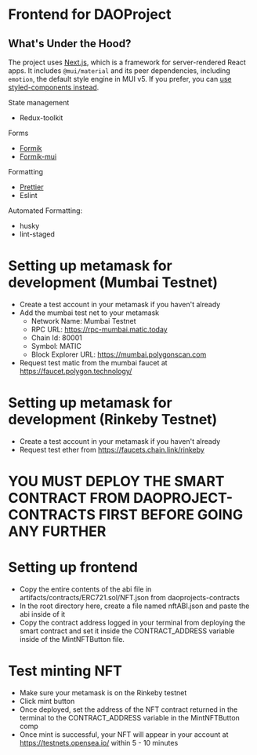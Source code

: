 # Frontend for DAOProject

## <!-- #default-branch-switch -->

## What's Under the Hood?

The project uses [Next.js](https://github.com/vercel/next.js), which is a framework for server-rendered React apps.
It includes `@mui/material` and its peer dependencies, including `emotion`, the default style engine in MUI v5. If you prefer, you can [use styled-components instead](https://mui.com/guides/interoperability/#styled-components).

State management

- Redux-toolkit

Forms

- [Formik](https://github.com/jaredpalmer/formik)
- [Formik-mui](https://github.com/stackworx/formik-mui)

Formatting

- [Prettier](https://github.com/prettier/prettier)
- Eslint

Automated Formatting:

- husky
- lint-staged

# Setting up metamask for development (Mumbai Testnet)

- Create a test account in your metamask if you haven't already
- Add the mumbai test net to your metamask
  - Network Name: Mumbai Testnet
  - RPC URL: https://rpc-mumbai.matic.today
  - Chain Id: 80001
  - Symbol: MATIC
  - Block Explorer URL: https://mumbai.polygonscan.com
- Request test matic from the mumbai faucet at https://faucet.polygon.technology/

# Setting up metamask for development (Rinkeby Testnet)

- Create a test account in your metamask if you haven't already
- Request test ether from https://faucets.chain.link/rinkeby

# YOU MUST DEPLOY THE SMART CONTRACT FROM DAOPROJECT-CONTRACTS FIRST BEFORE GOING ANY FURTHER

# Setting up frontend

- Copy the entire contents of the abi file in artifacts/contracts/ERC721.sol/NFT.json from daoprojects-contracts
- In the root directory here, create a file named nftABI.json and paste the abi inside of it
- Copy the contract address logged in your terminal from deploying the smart contract and set it inside the CONTRACT_ADDRESS variable inside of the MintNFTButton file.

# Test minting NFT

- Make sure your metamask is on the Rinkeby testnet
- Click mint button
- Once deployed, set the address of the NFT contract returned in the terminal to the CONTRACT_ADDRESS variable in the MintNFTButton comp
- Once mint is successful, your NFT will appear in your account at https://testnets.opensea.io/ within 5 - 10 minutes
